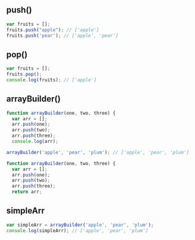 ## push()
```javascript
var fruits = [];
fruits.push("apple"); // ['apple']
fruits.push('pear'); // ['apple', 'pear']
```

## pop()
```javascript
var fruits = [];
fruits.pop();
console.log(fruits); // ['apple']
```

## arrayBuilder()
```javascript
function arrayBuilder(one, two, three) {
  var arr = [];
  arr.push(one);
  arr.push(two);
  arr.push(three);
  console.log(arr);

arrayBuilder('apple', 'pear', 'plum'); // ['apple', 'pear', 'plum']
```
```javascript
function arrayBuilder(one, two, three) {
  var arr = [];
  arr.push(one);
  arr.push(two);
  arr.push(three);
  return arr;
```

## simpleArr
```javascript
var simpleArr = arrayBuilder('apple', 'pear', 'plum');
console.log(simpleArr); // ['apple', 'pear', 'plum']
```
